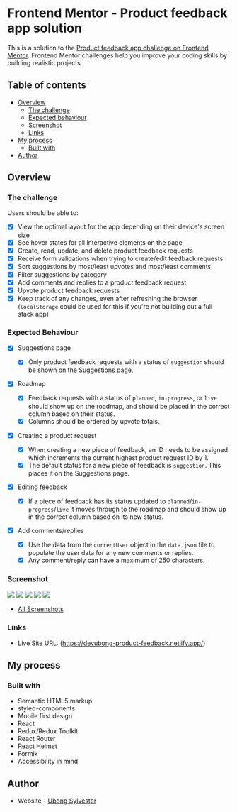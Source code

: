 # Frontend Mentor - Product feedback app solution

This is a solution to the [Product feedback app challenge on Frontend Mentor](https://www.frontendmentor.io/challenges/product-feedback-app-wbvUYqjR6). Frontend Mentor challenges help you improve your coding skills by building realistic projects.

## Table of contents

-  [Overview](#overview)
   -  [The challenge](#the-challenge)
   -  [Expected behaviour](#expected-behaviour)
   -  [Screenshot](#screenshot)
   -  [Links](#links)
-  [My process](#my-process)
   -  [Built with](#built-with)
-  [Author](#author)

## Overview

### The challenge

Users should be able to:

-  [x] View the optimal layout for the app depending on their device's screen size
-  [x] See hover states for all interactive elements on the page
-  [x] Create, read, update, and delete product feedback requests
-  [x] Receive form validations when trying to create/edit feedback requests
-  [x] Sort suggestions by most/least upvotes and most/least comments
-  [x] Filter suggestions by category
-  [x] Add comments and replies to a product feedback request
-  [x] Upvote product feedback requests
-  [x] Keep track of any changes, even after refreshing the browser (`localStorage` could be used for this if you're not building out a full-stack app)

### Expected Behaviour

-  [x] Suggestions page

   -  [x] Only product feedback requests with a status of `suggestion` should be shown on the Suggestions page.

-  [x] Roadmap

   -  [x] Feedback requests with a status of `planned`, `in-progress`, or `live` should show up on the roadmap, and should be placed in the correct column based on their status.
   -  [x] Columns should be ordered by upvote totals.

-  [x] Creating a product request

   -  [x] When creating a new piece of feedback, an ID needs to be assigned which increments the current highest product request ID by 1.
   -  [x] The default status for a new piece of feedback is `suggestion`. This places it on the Suggestions page.

-  [x] Editing feedback

   -  [x] If a piece of feedback has its status updated to `planned`/`in-progress`/`live` it moves through to the roadmap and should show up in the correct column based on its new status.

-  [x] Add comments/replies
   -  [x] Use the data from the `currentUser` object in the `data.json` file to populate the user data for any new comments or replies.
   -  [x] Any comment/reply can have a maximum of 250 characters.

### Screenshot

![](./screenshots/desktop-suggestions.png)
![](./screenshots/desktop-roadmap.png)
![](./screenshots/desktop-feedback-detail.png)
![](./screenshots/desktop-edit-feedback.png)
![](./screenshots/desktop-add-feedback.png)

-  [All Screenshots](./screenshots/)

### Links

-  Live Site URL: (https://devubong-product-feedback.netlify.app/)

## My process

### Built with

-  Semantic HTML5 markup
-  styled-components
-  Mobile first design
-  React
-  Redux/Redux Toolkit
-  React Router
-  React Helmet
-  Formik
-  Accessibility in mind

## Author

-  Website - [Ubong Sylvester](https://www.devubong.com)

